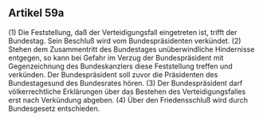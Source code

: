 ## Artikel 59a

(1) Die Feststellung, daß der Verteidigungsfall eingetreten ist, trifft der Bundestag. Sein Beschluß wird vom Bundespräsidenten verkündet.
(2) Stehen dem Zusammentritt des Bundestages unüberwindliche Hindernisse entgegen, so kann bei Gefahr im Verzug der Bundespräsident mit Gegenzeichnung des Bundeskanzlers diese Feststellung treffen und verkünden. Der Bundespräsident soll zuvor die Präsidenten des Bundestagesund des Bundesrates hören.
(3) Der Bundespräsident darf völkerrechtliche Erklärungen über das Bestehen des Verteidigungsfalles erst nach Verkündung abgeben.
(4) Über den Friedensschluß wird durch Bundesgesetz entschieden.

